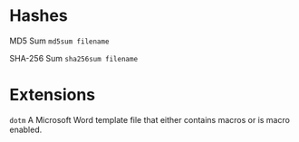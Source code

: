 # Hashes

MD5 Sum
`md5sum filename`

SHA-256 Sum
`sha256sum filename`

# Extensions

`dotm` A Microsoft Word template file that either contains macros or is macro enabled.
